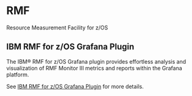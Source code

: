 # RMF

Resource Measurement Facility for z/OS

## IBM RMF for z/OS Grafana Plugin

The IBM® RMF for z/OS Grafana plugin provides effortless analysis and visualization of
RMF Monitor III metrics and reports within the Grafana platform.

See [IBM RMF for z/OS Grafana Plugin](grafana/rmf-app/README.md) for more details.
